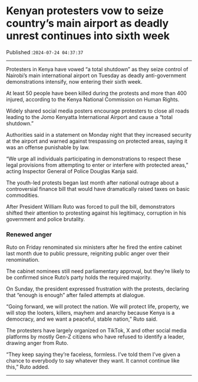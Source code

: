 # Kenyan protesters vow to seize country’s main airport as deadly unrest continues into sixth week

Published :`2024-07-24 04:37:37`

---

Protesters in Kenya have vowed “a total shutdown” as they seize control of Nairobi’s main international airport on Tuesday as deadly anti-government demonstrations intensify, now entering their sixth week.

At least 50 people have been killed during the protests and more than 400 injured, according to the Kenya National Commission on Human Rights.

Widely shared social media posters encourage protesters to close all roads leading to the Jomo Kenyatta International Airport and cause a “total shutdown.”

Authorities said in a statement on Monday night that they increased security at the airport and warned against trespassing on protected areas, saying it was an offense punishable by law.

“We urge all individuals participating in demonstrations to respect these legal provisions from attempting to enter or interfere with protected areas,” acting Inspector General of Police Douglas Kanja said.

The youth-led protests began last month after national outrage about a controversial finance bill that would have dramatically raised taxes on basic commodities.

After President William Ruto was forced to pull the bill, demonstrators shifted their attention to protesting against his legitimacy, corruption in his government and police brutality.

### Renewed anger

Ruto on Friday renominated six ministers after he fired the entire cabinet last month due to public pressure, reigniting public anger over their renomination.

The cabinet nominees still need parliamentary approval, but they’re likely to be confirmed since Ruto’s party holds the required majority.

On Sunday, the president expressed frustration with the protests, declaring that “enough is enough” after failed attempts at dialogue.

“Going forward, we will protect the nation. We will protect life, property, we will stop the looters, killers, mayhem and anarchy because Kenya is a democracy, and we want a peaceful, stable nation,” Ruto said.

The protesters have largely organized on TikTok, X and other social media platforms by mostly Gen-Z citizens who have refused to identify a leader, drawing anger from Ruto.

“They keep saying they’re faceless, formless. I’ve told them I’ve given a chance to everybody to say whatever they want. It cannot continue like this,” Ruto added.

---

